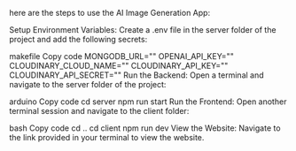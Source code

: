 here are the steps to use the AI Image Generation App:

Setup Environment Variables:
Create a .env file in the server folder of the project and add the following secrets:

makefile
Copy code
MONGODB_URL=""
OPENAI_API_KEY=""
CLOUDINARY_CLOUD_NAME=""
CLOUDINARY_API_KEY=""
CLOUDINARY_API_SECRET=""
Run the Backend:
Open a terminal and navigate to the server folder of the project:

arduino
Copy code
cd server
npm run start
Run the Frontend:
Open another terminal session and navigate to the client folder:

bash
Copy code
cd ..
cd client
npm run dev
View the Website:
Navigate to the link provided in your terminal to view the website.


